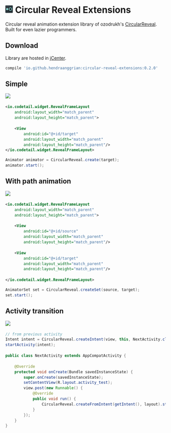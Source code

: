 ![logo](/art/logo.png) Circular Reveal Extensions
=================================================

Circular reveal animation extension library of ozodrukh's <a href="https://github.com/ozodrukh/CircularReveal">CircularReveal<a/>.
Built for even lazier programmers.

Download
--------
Library are hosted in [jCenter](https://bintray.com/hendraanggrian/maven/circular-reveal-extensions).

```gradle
compile 'io.github.hendraanggrian:circular-reveal-extensions:0.2.0'
```

Simple
------
<img src="https://raw.githubusercontent.com/hendraanggrian/CircularRevealAnimator/master/art/demo1.gif" width="256">

```xml
<io.codetail.widget.RevealFrameLayout
    android:layout_width="match_parent"
    android:layout_height="match_parent">

    <View
        android:id="@+id/target"
        android:layout_width="match_parent"
        android:layout_height="match_parent"/>
</io.codetail.widget.RevealFrameLayout>
```

```java
Animator animator = CircularReveal.create(target);
animator.start();
```

With path animation
-------------------
<img src="https://raw.githubusercontent.com/hendraanggrian/CircularRevealAnimator/master/art/demo2.gif" width="256">

```xml
<io.codetail.widget.RevealFrameLayout
    android:layout_width="match_parent"
    android:layout_height="match_parent">

    <View
        android:id="@+id/source"
        android:layout_width="match_parent"
        android:layout_height="match_parent"/>

    <View
        android:id="@+id/target"
        android:layout_width="match_parent"
        android:layout_height="match_parent"/>

</io.codetail.widget.RevealFrameLayout>
```

```java
AnimatorSet set = CircularReveal.createSet(source, target);
set.start();
```


Activity transition
-------------------
<img src="https://raw.githubusercontent.com/hendraanggrian/CircularRevealAnimator/master/art/demo3.gif" width="256">

```java
// from previous activity
Intent intent = CircularReveal.createIntent(view, this, NextActivity.class);
startActivity(intent);

public class NextActivity extends AppCompatActivity {

    @Override
    protected void onCreate(Bundle savedInstanceState) {
        super.onCreate(savedInstanceState);
        setContentView(R.layout.activity_test);
        view.post(new Runnable() {
            @Override
            public void run() {
                CircularReveal.createFromIntent(getIntent(), layout).start();
            }
        });
    }
}
```